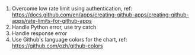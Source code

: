 1. Overcome low rate limit using authentication, ref: https://docs.github.com/en/apps/creating-github-apps/creating-github-apps/rate-limits-for-github-apps
2. Handle Python error, use try catch
3. Handle response error
4. Use Github's language colors for the chart, ref: https://github.com/ozh/github-colors
